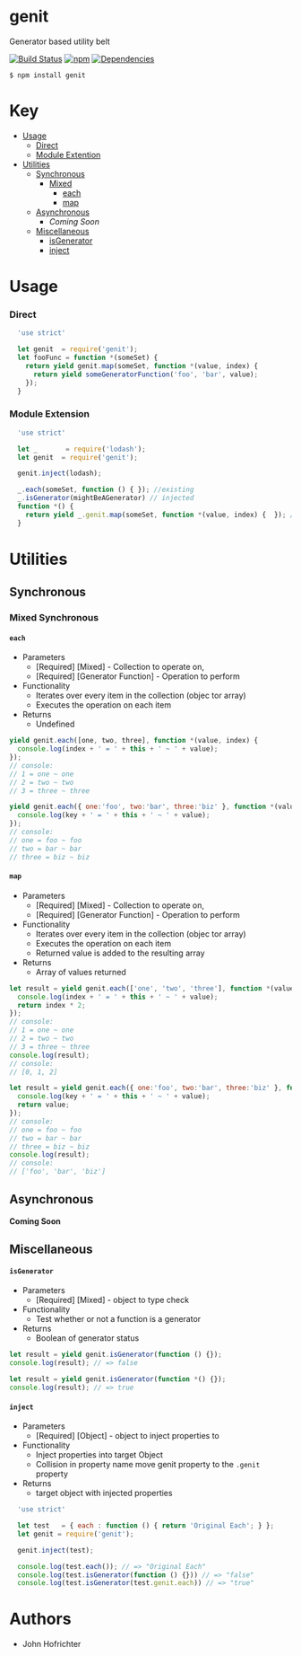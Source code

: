 # genit

Generator based utility belt

[![Build Status](https://travis-ci.org/fleekjs/genit.svg?branch=master)](https://travis-ci.org/fleekjs/genit) [![npm](https://img.shields.io/npm/l/express.svg)](https://github.com/fleekjs/genit/blob/master/LICENSE)  [![Dependencies](https://img.shields.io/david/fleekjs/genit.svg)](https://david-dm.org/fleekjs/genit)

`$ npm install genit`

# Key

- [Usage](#usage)
  - [Direct](#direct)
  - [Module Extention](#moduleextension)
- [Utilities](#utilities)
  - [Synchronous](#Synchronous)
    - [Mixed](#mixed-synchronous)
      - [each](#each)
      - [map](#map)
  - [Asynchronous](#Synchronous)
    - _Coming Soon_
  - [Miscellaneous](#miscellaneous)
    - [isGenerator](#isgenerator)
    - [inject](#inject)

# Usage

### Direct

```javascript
  'use strict'

  let genit  = require('genit');
  let fooFunc = function *(someSet) {
    return yield genit.map(someSet, function *(value, index) {
      return yield someGeneratorFunction('foo', 'bar', value);  
    });
  }
```

### Module Extension

```javascript
  'use strict'

  let _       = require('lodash');
  let genit  = require('genit');

  genit.inject(lodash);

  _.each(someSet, function () { }); //existing
  _.isGenerator(mightBeAGenerator) // injected
  function *() {
    return yield _.genit.map(someSet, function *(value, index) {  }); // injected to .genit property (name collision)
  }
```


# Utilities

## Synchronous

### Mixed Synchronous

#### `each`

- Parameters
  - [Required] [Mixed] - Collection to operate on,
  - [Required] [Generator Function] - Operation to perform
- Functionality
  - Iterates over every item in the collection (objec tor array)
  - Executes the operation on each item
- Returns
  - Undefined

```javascript
yield genit.each([one, two, three], function *(value, index) {
  console.log(index + ' = ' + this + ' ~ ' + value);
});
// console:
// 1 = one ~ one
// 2 = two ~ two
// 3 = three ~ three

yield genit.each({ one:'foo', two:'bar', three:'biz' }, function *(value, key) {
  console.log(key + ' = ' + this + ' ~ ' + value);
});
// console:
// one = foo ~ foo
// two = bar ~ bar
// three = biz ~ biz
```

#### `map`

- Parameters
  - [Required] [Mixed] - Collection to operate on,
  - [Required] [Generator Function] - Operation to perform
- Functionality
  - Iterates over every item in the collection (objec tor array)
  - Executes the operation on each item
  - Returned value is added to the resulting array
- Returns
  - Array of values returned

```javascript
let result = yield genit.each(['one', 'two', 'three'], function *(value, index) {
  console.log(index + ' = ' + this + ' ~ ' + value);
  return index * 2;
});
// console:
// 1 = one ~ one
// 2 = two ~ two
// 3 = three ~ three
console.log(result);
// console:
// [0, 1, 2]

let result = yield genit.each({ one:'foo', two:'bar', three:'biz' }, function *(value, key) {
  console.log(key + ' = ' + this + ' ~ ' + value);
  return value;
});
// console:
// one = foo ~ foo
// two = bar ~ bar
// three = biz ~ biz
console.log(result);
// console:
// ['foo', 'bar', 'biz']
```

## Asynchronous

**Coming Soon**

## Miscellaneous

#### `isGenerator`

- Parameters
  - [Required] [Mixed] - object to type check
- Functionality
  - Test whether or not a function is a generator
- Returns
  - Boolean of generator status

```javascript
let result = yield genit.isGenerator(function () {});
console.log(result); // => false

let result = yield genit.isGenerator(function *() {});
console.log(result); // => true
```

#### `inject`

- Parameters
  - [Required] [Object] - object to inject properties to
- Functionality
  - Inject properties into target Object
  - Collision in property name move genit property to the `.genit` property
- Returns
  - target object with injected properties

```javascript
  'use strict'

  let test   = { each : function () { return 'Original Each'; } };
  let genit = require('genit');

  genit.inject(test);

  console.log(test.each()); // => "Original Each"
  console.log(test.isGenerator(function () {})) // => "false"
  console.log(test.isGenerator(test.genit.each)) // => "true"
   ```

# Authors

- John Hofrichter
